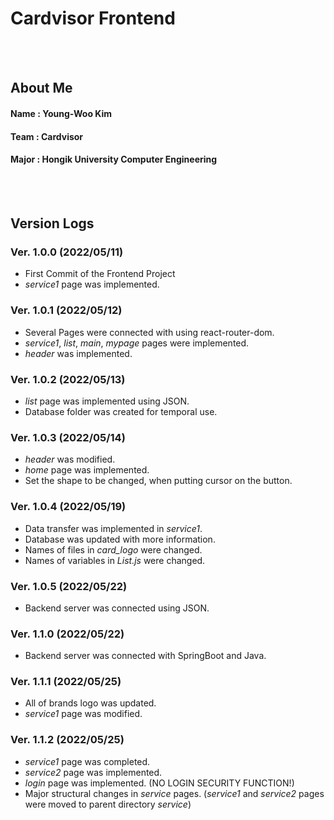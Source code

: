 # Cardvisor Frontend
<br><br>



## About Me
#### Name : Young-Woo Kim
#### Team : Cardvisor
#### Major : Hongik University Computer Engineering
<br><br>



## Version Logs

### Ver. 1.0.0 (2022/05/11)
- First Commit of the Frontend Project
- *service1* page was implemented.

### Ver. 1.0.1 (2022/05/12)
- Several Pages were connected with using react-router-dom.
- *service1*, *list*, *main*, *mypage* pages were implemented.
- *header* was implemented.

### Ver. 1.0.2 (2022/05/13)
- *list* page was implemented using JSON.
- Database folder was created for temporal use.

### Ver. 1.0.3 (2022/05/14)
- *header* was modified.
- *home* page was implemented.
- Set the shape to be changed, when putting cursor on the button.

### Ver. 1.0.4 (2022/05/19)
- Data transfer was implemented in *service1*.
- Database was updated with more information.
- Names of files in *card_logo* were changed.
- Names of variables in *List.js* were changed.

### Ver. 1.0.5 (2022/05/22)
- Backend server was connected using JSON.

### Ver. 1.1.0 (2022/05/22)
- Backend server was connected with SpringBoot and Java.

### Ver. 1.1.1 (2022/05/25)
- All of brands logo was updated.
- *service1* page was modified.

### Ver. 1.1.2 (2022/05/25)
- *service1* page was completed.
- *service2* page was implemented.
- *login* page was implemented. (NO LOGIN SECURITY FUNCTION!)
- Major structural changes in *service* pages. (*service1* and *service2* pages were moved to parent directory *service*)
